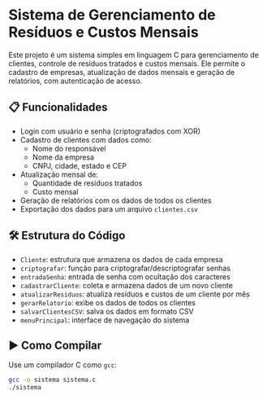 # Sistema de Gerenciamento de Resíduos e Custos Mensais

Este projeto é um sistema simples em linguagem C para gerenciamento de clientes, controle de resíduos tratados e custos mensais. Ele permite o cadastro de empresas, atualização de dados mensais e geração de relatórios, com autenticação de acesso.

## 📋 Funcionalidades

- Login com usuário e senha (criptografados com XOR)
- Cadastro de clientes com dados como:
  - Nome do responsável
  - Nome da empresa
  - CNPJ, cidade, estado e CEP
- Atualização mensal de:
  - Quantidade de resíduos tratados
  - Custo mensal
- Geração de relatórios com os dados de todos os clientes
- Exportação dos dados para um arquivo `clientes.csv`

## 🛠️ Estrutura do Código

- `Cliente`: estrutura que armazena os dados de cada empresa
- `criptografar`: função para criptografar/descriptografar senhas
- `entradaSenha`: entrada de senha com ocultação dos caracteres
- `cadastrarCliente`: coleta e armazena dados de um novo cliente
- `atualizarResiduos`: atualiza resíduos e custos de um cliente por mês
- `gerarRelatorio`: exibe os dados de todos os clientes
- `salvarClientesCSV`: salva os dados em formato CSV
- `menuPrincipal`: interface de navegação do sistema

## ▶️ Como Compilar

Use um compilador C como `gcc`:

```bash
gcc -o sistema sistema.c
./sistema

